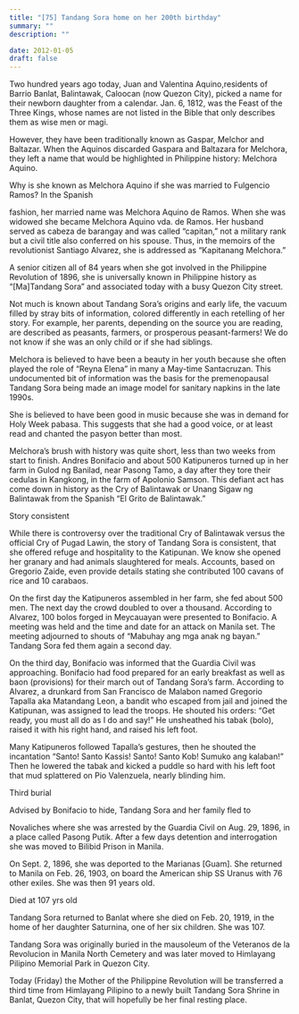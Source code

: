 ```yaml
---
title: "[75] Tandang Sora home on her 200th birthday"
summary: ""
description: ""

date: 2012-01-05
draft: false
---
```


Two hundred years ago today, Juan and Valentina Aquino,residents of Barrio Banlat, Balintawak, Caloocan (now Quezon City), picked a name for their newborn daughter from a calendar. Jan. 6, 1812, was the  Feast of the Three Kings, whose names are not listed in the Bible that only describes them as wise men or magi.

However, they have been traditionally known as Gaspar, Melchor and Baltazar. When the Aquinos discarded Gaspara and Baltazara for Melchora, they left a name that would be highlighted in Philippine history: Melchora Aquino.

Why is she known as Melchora Aquino if she was married to Fulgencio Ramos? In the Spanish

fashion, her married name was Melchora Aquino de  Ramos. When she was widowed she became Melchora Aquino vda. de Ramos. Her husband served as cabeza de barangay and was called “capitan,” not a military rank but a civil title also conferred on his spouse. Thus, in the memoirs of the revolutionist Santiago Alvarez, she is addressed as “Kapitanang Melchora.”

A senior citizen all of 84 years when she got involved in the Philippine Revolution of 1896, she is universally known in Philippine history as “[Ma]Tandang Sora” and associated today with a busy Quezon City street.

Not much is known about Tandang Sora’s origins and early life, the vacuum filled by stray bits of information, colored differently in each retelling of her story. For example, her parents, depending on the source you are reading, are described as peasants, farmers, or prosperous peasant-farmers! We do not know if she was an only child or if she had siblings.

Melchora is believed to have been a beauty in her youth because she often played the role of “Reyna Elena” in many a May-time Santacruzan.  This undocumented bit of information was the basis for the premenopausal Tandang Sora being made an image model for sanitary napkins in the late 1990s.

She is believed to have been good in music because she was in demand for Holy Week pabasa. This suggests that she had a good voice, or at least read and chanted the pasyon better than most.

Melchora’s brush with history was quite short, less than two weeks from start to finish. Andres Bonifacio and about 500 Katipuneros turned up in her farm in Gulod ng Banilad, near Pasong Tamo, a day after they tore their cedulas in Kangkong, in the farm of Apolonio Samson. This defiant act has come down in history as the Cry of  Balintawak or Unang Sigaw ng Balintawak from the Spanish “El Grito de Balintawak.”

Story consistent

While there is controversy over the traditional Cry of Balintawak versus the official Cry of Pugad Lawin, the story of Tandang Sora is consistent, that she offered refuge and hospitality to the Katipunan. We know she opened her granary and had animals slaughtered for meals. Accounts, based on Gregorio Zaide, even provide details stating she contributed 100 cavans of rice and 10 carabaos.

On the first day the Katipuneros assembled in her farm, she fed about 500 men. The next day the crowd doubled to over a thousand. According to Alvarez, 100 bolos forged in Meycauayan were presented to Bonifacio. A meeting was held and the time and date for an attack on Manila set. The meeting adjourned to shouts of “Mabuhay ang mga anak ng bayan.”  Tandang Sora fed them again a second day.

On the third day, Bonifacio was informed that the Guardia Civil was approaching. Bonifacio had food prepared for an early breakfast as well as baon (provisions) for their march out of Tandang Sora’s farm. According to Alvarez, a drunkard from San Francisco de Malabon named Gregorio Tapalla aka Matandang Leon, a bandit who escaped from jail and joined the Katipunan, was assigned to lead the troops. He shouted his orders: “Get ready, you must all do as I do and say!” He unsheathed his tabak (bolo), raised it with his right hand, and raised his left foot.

Many Katipuneros followed Tapalla’s gestures, then he shouted the  incantation “Santo! Santo Kassis! Santo! Santo Kob! Sumuko ang kalaban!”  Then he lowered the tabak and kicked a puddle so hard with his left foot that mud splattered on Pio Valenzuela, nearly blinding him.

Third burial

Advised by Bonifacio to hide, Tandang Sora and her family fled to

Novaliches where she was arrested by the Guardia Civil on Aug. 29,  1896, in a place called Pasong Putik. After a few days detention and interrogation she was moved to Bilibid Prison in Manila.

On Sept. 2, 1896, she was deported to the Marianas [Guam]. She returned to Manila on Feb. 26, 1903, on board the American ship SS Uranus with 76 other exiles. She was then 91 years old.

Died at 107 yrs old

Tandang Sora returned to Banlat where she died on Feb. 20, 1919, in the home of her daughter Saturnina, one of her six children. She was 107.

Tandang Sora was originally buried in the mausoleum of the Veteranos de la Revolucion in Manila North Cemetery and was later moved to Himlayang Pilipino Memorial Park in Quezon City.

Today (Friday) the Mother of the Philippine  Revolution will be transferred a third time from Himlayang Pilipino to a newly built Tandang Sora Shrine in Banlat, Quezon City, that will hopefully be her final resting place.
